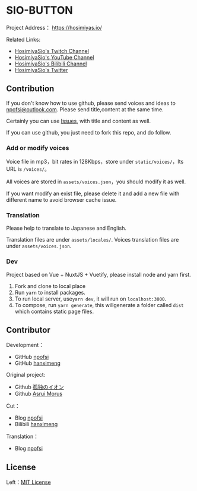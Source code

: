 #  SIO-BUTTON


Project Address： https://hosimiyas.io/

Related Links:

- [HosimiyaSio's Twitch Channel](https://www.twitch.tv/hosimiyasio)
- [HosimiyaSio's YouTube Channel](http://bit.ly/38zay0t)
- [HosimiyaSio's Bilibili Channel](https://space.bilibili.com/402417817)
- [HosimiyaSio's Twitter](https://twitter.com/Hosimiya_Sio)

## Contribution

If you don't know how to use github, please send voices and ideas to [npofsi@outlook.com](mailto:npofsi@outlook.com). Please send title,content at the same time.

Certainly you can use [Issues](https://github.com/npofsi/SioButton/issues), with title and content as well.

If you can use github, you just need to fork this repo, and do follow. 

### Add or modify voices

Voice file in mp3，bit rates in 128Kbps，store under `static/voices/`，Its URL is `/voices/`。

All voices are stored in `assets/voices.json`，you should modify it as well.

If you want modify an exist file, please delete it and add a new file with different name to avoid browser cache issue.

### Translation

Please help to translate to Japanese and English.

Translation files are under `assets/locales/`. Voices translation files are under `assets/voices.json`.

### Dev

Project based on Vue + NuxtJS + Vuetify, please install node and yarn first.

1. Fork and clone to local place
2. Run `yarn` to install packages.
3. To run local server, use`yarn dev`, it will run on `localhost:3000`.
4. To compose, run `yarn generate`, this willgenerate a folder called `dist` which contains static page files.

## Contributor

Development：

- GitHub [npofsi](https://github.com/npofsi)
- GitHub [hanximeng](https://github.com/hanximeng)

Original project:

- Github [孤独のイオン](https://github.com/lonelyion)
- Github [Asrui Morus](https://github.com/Morxi)

Cut：

- Blog [npofsi](https://blog.npofsi.pro)
- Bilibili [hanximeng](https://space.bilibili.com/28127254)

Translation：

- Blog [npofsi](https://blog.npofsi.pro)

## License

Left：[MIT License](https://github.com/npofsi/SioButton/blob/master/LICENSE)
